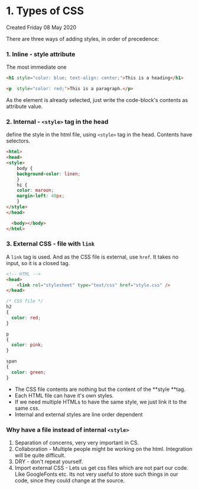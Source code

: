 # 1. Types of CSS
Created Friday 08 May 2020

There are three ways of adding styles, in order of precedence:

### 1. Inline - style attribute
The most immediate one
```html
<h1 style="color: blue; text-align: center;">This is a heading</h1>

<p  style="color: red;">This is a paragraph.</p>
```
As the element is already selected, just write the code-block's contents as attribute value.

### 2. Internal - `<style>` tag in the head
define the style in the html file, using `<style>` tag in the head. Contents have selectors.
```html
<html>
<head>
<style>
	body {
	background-color: linen;
	}
	hi {
	color: maroon;
	margin-left: 40px;
	}
</style>
</head>

  <body></body>
</html>
```

### 3. External CSS - file with `link`
A `link` tag is used. And as the CSS file is external, use `href`. It takes no input, so it is a closed tag.
```html
<!-- HTML -->
<head>
	<link rel="stylesheet" type="text/css" href="style.css" />
</head>
```
	
```css
/* CSS file */
h2 
{ 
  color: red; 
}

p 
{ 
  color: pink;
}

span
{ 
  color: green;
}
```
* The CSS file contents are nothing but the content of the **style **tag.
* Each HTML file can have it's own styles.
* If we need multiple HTMLs to have the same style, we just link it to the same css.
* Internal and external styles are line order dependent


### Why have a file instead of internal `<style>`
1. Separation of concerns, very very important in CS.
2. Collaboration - Multiple people might be working on the html. Integration will be quite difficult.
3. DRY - don't repeat yourself.
4. Import external CSS - Lets us get css files which are not part our code. Like GoogleFonts etc. Its not very useful to store such things in our code, since they could change at the source.